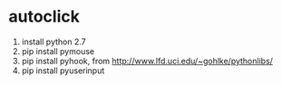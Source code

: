 # autoclick

1. install python 2.7
2. pip install pymouse
3. pip install pyhook, from http://www.lfd.uci.edu/~gohlke/pythonlibs/
4. pip install pyuserinput
